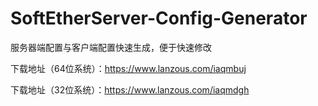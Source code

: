 # SoftEtherServer-Config-Generator
服务器端配置与客户端配置快速生成，便于快速修改

下载地址（64位系统）：https://www.lanzous.com/iaqmbuj

下载地址（32位系统）：https://www.lanzous.com/iaqmdgh


